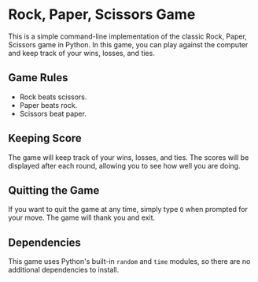# Rock, Paper, Scissors Game

This is a simple command-line implementation of the classic Rock, Paper, Scissors game in Python. In this game, you can play against the computer and keep track of your wins, losses, and ties.

## Game Rules

- Rock beats scissors.
- Paper beats rock.
- Scissors beat paper.

## Keeping Score

The game will keep track of your wins, losses, and ties. The scores will be displayed after each round, allowing you to see how well you are doing.

## Quitting the Game

If you want to quit the game at any time, simply type `Q` when prompted for your move. The game will thank you and exit.

## Dependencies

This game uses Python's built-in `random` and `time` modules, so there are no additional dependencies to install.
